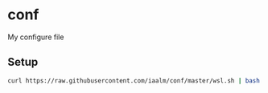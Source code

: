 # conf
My configure file


## Setup
```bash
curl https://raw.githubusercontent.com/iaalm/conf/master/wsl.sh | bash
```
